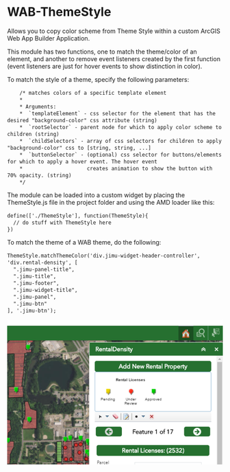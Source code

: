 # WAB-ThemeStyle
Allows you to copy color scheme from Theme Style within a custom ArcGIS Web App Builder Application.

This module has two functions, one to match the theme/color of an element, and another to remove event listeners created by the first function (event listeners are just for hover events to show distinction in color).

To match the style of a theme, specify the following parameters:

```
    /* matches colors of a specific template element
    *
    * Arguments:
    *  `templateElement` - css selector for the element that has the desired "background-color" css attribute (string)
    *  `rootSelector` - parent node for which to apply color scheme to children (string)
    *  `childSelectors` - array of css selectors for children to apply "background-color" css to [string, string, ...]
    *  `buttonSelector` - (optional) css selector for buttons/elements for which to apply a hover event. The hover event
    *                     creates animation to show the button with 70% opacity. (string)
    */
```

The module can be loaded into a custom widget by placing the ThemeStyle.js file in the project folder and using the AMD loader like this:

```
define(['./ThemeStyle'], function(ThemeStyle){
  // do stuff with ThemeStyle here
})
```

To match the theme of a WAB theme, do the following:

```
ThemeStyle.matchThemeColor('div.jimu-widget-header-controller', 'div.rental-density', [
  ".jimu-panel-title",
  ".jimu-title",
  ".jimu-footer",
  ".jimu-widget-title",
  ".jimu-panel",
  ".jimu-btn"
], '.jimu-btn');

```
[![ScreenShot](https://raw.githubusercontent.com/CalebM1987/CalebM1987.github.io/master/images/themestyle.PNG)](https://github.com/CalebM1987/CalebM1987.github.io/blob/master/video/ThemeStyle.mp4)
